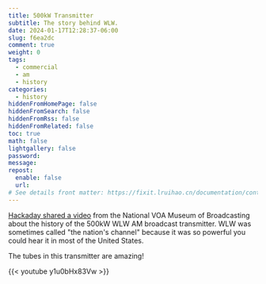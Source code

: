 ```yaml
---
title: 500kW Transmitter
subtitle: The story behind WLW.
date: 2024-01-17T12:28:37-06:00
slug: f6ea2dc
comment: true
weight: 0
tags:
  - commercial
  - am
  - history
categories:
  - history
hiddenFromHomePage: false
hiddenFromSearch: false
hiddenFromRss: false
hiddenFromRelated: false
toc: true
math: false
lightgallery: false
password:
message:
repost:
  enable: false
  url:
# See details front matter: https://fixit.lruihao.cn/documentation/content-management/introduction/#front-matter
---
```


[Hackaday shared a video](https://hackaday.com/2024/01/13/how-to-operate-a-500kw-transmitter/) from the National VOA Museum of Broadcasting about the history of the 500kW WLW AM broadcast transmitter. WLW was sometimes called "the nation's channel" because it was so powerful you could hear it in most of the United States.

The tubes in this transmitter are amazing!

{{< youtube y1u0bHx83Vw >}}
